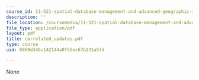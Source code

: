 ```yaml
---
course_id: 11-521-spatial-database-management-and-advanced-geographic-information-systems-spring-2003
description: ''
file_location: /coursemedia/11-521-spatial-database-management-and-advanced-geographic-information-systems-spring-2003/6869d346c142144a8f55ec67b131a57d_correlated_updates.pdf
file_type: application/pdf
layout: pdf
title: correlated_updates.pdf
type: course
uid: 6869d346c142144a8f55ec67b131a57d

---
```

None